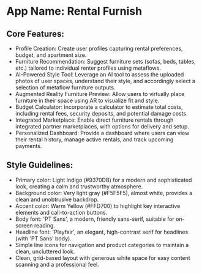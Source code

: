 # **App Name**: Rental Furnish

## Core Features:

- Profile Creation: Create user profiles capturing rental preferences, budget, and apartment size.
- Furniture Recommendation: Suggest furniture sets (sofas, beds, tables, etc.) tailored to individual renter profiles using metaflows.
- AI-Powered Style Tool: Leverage an AI tool to assess the uploaded photos of user spaces, understand their style, and accordingly select a selection of metaflow furniture outputs.
- Augmented Reality Furniture Preview: Allow users to virtually place furniture in their space using AR to visualize fit and style.
- Budget Calculator: Incorporate a calculator to estimate total costs, including rental fees, security deposits, and potential damage costs.
- Integrated Marketplace: Enable direct furniture rentals through integrated partner marketplaces, with options for delivery and setup.
- Personalized Dashboard: Provide a dashboard where users can view their rental history, manage active rentals, and track upcoming payments.

## Style Guidelines:

- Primary color: Light Indigo (#9370DB) for a modern and sophisticated look, creating a calm and trustworthy atmosphere.
- Background color: Very light gray (#F5F5F5), almost white, provides a clean and unobtrusive backdrop.
- Accent color: Warm Yellow (#FFD700) to highlight key interactive elements and call-to-action buttons.
- Body font: 'PT Sans', a modern, friendly sans-serif, suitable for on-screen reading.
- Headline font: 'Playfair', an elegant, high-contrast serif for headlines (with 'PT Sans' body).
- Simple line icons for navigation and product categories to maintain a clean, uncluttered look.
- Clean, grid-based layout with generous white space for easy content scanning and a professional feel.
